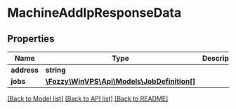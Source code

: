 # MachineAddIpResponseData

## Properties
Name | Type | Description | Notes
------------ | ------------- | ------------- | -------------
**address** | **string** |  | [optional] 
**jobs** | [**\Fozzy\WinVPS\Api\Models\JobDefinition[]**](JobDefinition.md) |  | [optional] 

[[Back to Model list]](../../README.md#documentation-for-models) [[Back to API list]](../../README.md#documentation-for-api-endpoints) [[Back to README]](../../README.md)

